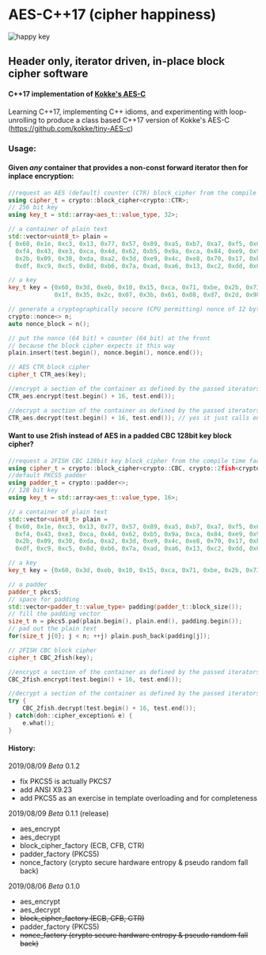# AES-C++17 (cipher happiness)
![happy key](https://cldup.com/3JHRDKNv4C.png)
<!--- Derivative of Jef Lippiatt https://dribbble.com/nogginfuel --->
## Header only, iterator driven, in-place block cipher software
#### C++17 implementation of [Kokke's AES-C](https://github.com/kokke/tiny-AES-c)
Learning C++17, implementing C++ idioms, and experimenting with loop-unrolling to produce a class based C++17 version of Kokke's AES-C (https://github.com/kokke/tiny-AES-c)

### Usage:

#### Given _any_ container that provides a non-const forward iterator then for **inplace** encryption:

```cpp
//request an AES (default) counter (CTR) block_cipher from the compile time factory
using cipher_t = crypto::block_cipher<crypto::CTR>;
// 256 bit key
using key_t = std::array<aes_t::value_type, 32>;

// a container of plain text 
std::vector<uint8_t> plain = 
{ 0x60, 0x1e, 0xc3, 0x13, 0x77, 0x57, 0x89, 0xa5, 0xb7, 0xa7, 0xf5, 0x04, 0xbb, 0xf3, 0xd2, 0x28,
  0xf4, 0x43, 0xe3, 0xca, 0x4d, 0x62, 0xb5, 0x9a, 0xca, 0x84, 0xe9, 0x90, 0xca, 0xca, 0xf5, 0xc5,
  0x2b, 0x09, 0x30, 0xda, 0xa2, 0x3d, 0xe9, 0x4c, 0xe8, 0x70, 0x17, 0xba, 0x2d, 0x84, 0x98, 0x8d,
  0xdf, 0xc9, 0xc5, 0x8d, 0xb6, 0x7a, 0xad, 0xa6, 0x13, 0xc2, 0xdd, 0x08, 0x45, 0x79, 0x41, 0xa6 };

// a key
key_t key = {0x60, 0x3d, 0xeb, 0x10, 0x15, 0xca, 0x71, 0xbe, 0x2b, 0x73, 0xae, 0xf0, 0x85, 0x7d, 0x77, 0x81,
             0x1f, 0x35, 0x2c, 0x07, 0x3b, 0x61, 0x08, 0xd7, 0x2d, 0x98, 0x10, 0xa3, 0x09, 0x14, 0xdf, 0xf4};

// generate a cryptographically secure (CPU permitting) nonce of 12 bytes length to seed the counter
crypto::nonce<> n;
auto nonce_block = n();

// put the nonce (64 bit) + counter (64 bit) at the front
// because the block cipher expects it this way
plain.insert(test.begin(), nonce.begin(), nonce.end());

// AES CTR block cipher
cipher_t CTR_aes(key);

//encrypt a section of the container as defined by the passed iterators
CTR_aes.encrypt(test.begin() + 16, test.end());

//decrypt a section of the container as defined by the passed iterators
CTR_aes.decrypt(test.begin() + 16, test.end()); // yes it just calls encrypt but it maintains the API


```
#### Want to use 2fish instead of AES in a padded CBC 128bit key block cipher?
```cpp
//request a 2FISH CBC 128bit key block_cipher from the compile time factory
using cipher_t = crypto::block_cipher<crypto::CBC, crypto::2fish<crypto::N128>>;
//default PKCS5 padder
using padder_t = crypto::padder<>;
// 128 bit key
using key_t = std::array<aes_t::value_type, 16>;

// a container of plain text 
std::vector<uint8_t> plain = 
{ 0x60, 0x1e, 0xc3, 0x13, 0x77, 0x57, 0x89, 0xa5, 0xb7, 0xa7, 0xf5, 0x04, 0xbb, 0xf3, 0xd2, 0x28,
  0xf4, 0x43, 0xe3, 0xca, 0x4d, 0x62, 0xb5, 0x9a, 0xca, 0x84, 0xe9, 0x90, 0xca, 0xca, 0xf5, 0xc5,
  0x2b, 0x09, 0x30, 0xda, 0xa2, 0x3d, 0xe9, 0x4c, 0xe8, 0x70, 0x17, 0xba, 0x2d, 0x84, 0x98, 0x8d,
  0xdf, 0xc9, 0xc5, 0x8d, 0xb6, 0x7a, 0xad, 0xa6, 0x13, 0xc2, 0xdd, 0x08, 0x45, 0x79, 0x41, 0xa6 };

// a key
key_t key = {0x60, 0x3d, 0xeb, 0x10, 0x15, 0xca, 0x71, 0xbe, 0x2b, 0x73, 0xae, 0xf0, 0x85, 0x7d, 0x77, 0x81};

// a padder 
padder_t pkcs5;
// space for padding
std::vector<padder_t::value_type> padding(padder_t::block_size());
// fill the padding vector
size_t n = pkcs5.pad(plain.begin(), plain.end(), padding.begin());
// pad out the plain text
for(size_t j{0}; j < n; ++j) plain.push_back(padding[j]);

// 2FISH CBC block cipher
cipher_t CBC_2fish(key);

//encrypt a section of the container as defined by the passed iterators
CBC_2fish.encrypt(test.begin() + 16, test.end());

//decrypt a section of the container as defined by the passed iterators
try {
    CBC_2fish.decrypt(test.begin() + 16, test.end());
} catch(doh::cipher_exception& e) {
    e.what();
}

```
#### History:
2019/08/09 _Beta_ 0.1.2
+ fix PKCS5 is actually PKCS7 
+ add ANSI X9.23
+ add PKCS5 as an exercise in template overloading and for completeness

2019/08/09 _Beta_ 0.1.1 (release)
+ aes_encrypt
+ aes_decrypt
+ block_cipher_factory (ECB, CFB, CTR)
+ padder_factory (PKCS5)
+ nonce_factory (crypto secure hardware entropy & pseudo random fall back)

2019/08/06 _Beta_ 0.1.0
+ aes_encrypt
+ aes_decrypt
+ ~~block_cipher_factory (ECB, CFB, CTR)~~
+ padder_factory (PKCS5)
+ ~~nonce_factory (crypto secure hardware entropy & pseudo random fall back)~~




